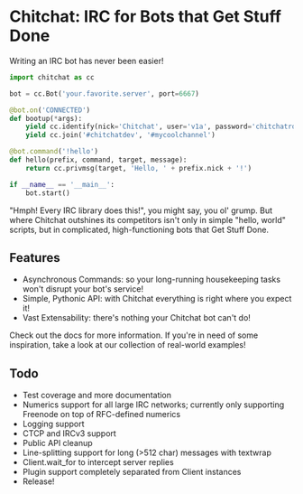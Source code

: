 # Chitchat: IRC for Bots that Get Stuff Done
Writing an IRC bot has never been easier!
``` Python
import chitchat as cc

bot = cc.Bot('your.favorite.server', port=6667)

@bot.on('CONNECTED')
def bootup(*args):
    yield cc.identify(nick='Chitchat', user='v1a', password='chitchatrocks!')
    yield cc.join('#chitchatdev', '#mycoolchannel')

@bot.command('!hello')
def hello(prefix, command, target, message):
    return cc.privmsg(target, 'Hello, ' + prefix.nick + '!')

if __name__ == '__main__':
    bot.start()
```

"Hmph! Every IRC library does this!", you might say, you ol' grump. But where Chitchat outshines its competitors isn't only in simple "hello, world" scripts, but in complicated, high-functioning bots that Get Stuff Done.

## Features
- Asynchronous Commands: so your long-running housekeeping tasks won't disrupt your bot's service!
- Simple, Pythonic API: with Chitchat everything is right where you expect it!
- Vast Extensability: there's nothing your Chitchat bot can't do!

Check out the docs for more information. If you're in need of some inspiration, take a look at our collection of real-world examples!

## Todo
- Test coverage and more documentation
- Numerics support for all large IRC networks; currently only supporting Freenode on top of RFC-defined numerics
- Logging support
- CTCP and IRCv3 support
- Public API cleanup
- Line-splitting support for long (>512 char) messages with textwrap
- Client.wait_for to intercept server replies
- Plugin support completely separated from Client instances
- Release!
